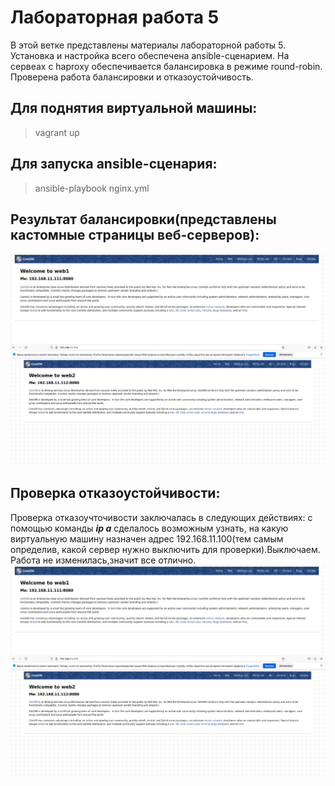 # Лабораторная работа 5
В этой ветке представлены материалы лабораторной работы 5. Установка и настройка всего обеспечена ansible-сценарием. На сервеах с haproxy обеспечивается балансировка в режиме round-robin. Проверена работа балансировки и отказоустойчивость.

## Для поднятия виртуальной машины:
>vagrant up

## Для запуска ansible-сценария:
>ansible-playbook nginx.yml

## Результат балансировки(представлены кастомные страницы веб-серверов):
<img src="./img/web1.png"/>
<img src="./img/web11.png"/>

## Проверка отказоустойчивости:
Проверка отказоучточивости заключалась в следующих действиях: c помощью команды ***ip a*** сделалось возможным узнать, на какую виртуальную машину назначен адрес 192.168.11.100(тем самым определив, какой сервер нужно выключить для проверки).Выключаем. Работа не изменилась,значит все отлично.
<img src="./img/web1.png"/>
<img src="./img/web11.png"/>




